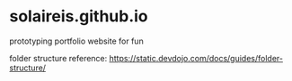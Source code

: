 # solaireis.github.io
prototyping portfolio website for fun



folder structure reference:
https://static.devdojo.com/docs/guides/folder-structure/ 
